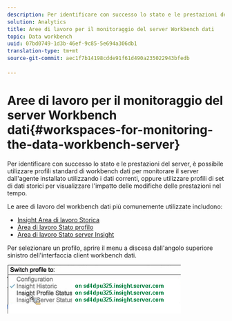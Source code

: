 ```yaml
---
description: Per identificare con successo lo stato e le prestazioni del server, è possibile utilizzare profili standard di workbench dati per monitorare il server dall'agente installato utilizzando i dati correnti, oppure utilizzare profili di set di dati storici per visualizzare l'impatto delle modifiche delle prestazioni nel tempo.
solution: Analytics
title: Aree di lavoro per il monitoraggio del server Workbench dati
topic: Data workbench
uuid: 07bd0749-1d3b-46ef-9c85-5e694a306db1
translation-type: tm+mt
source-git-commit: aec1f7b14198cdde91f61d490a235022943bfedb

---
```



# Aree di lavoro per il monitoraggio del server Workbench dati{#workspaces-for-monitoring-the-data-workbench-server}

Per identificare con successo lo stato e le prestazioni del server, è possibile utilizzare profili standard di workbench dati per monitorare il server dall&#39;agente installato utilizzando i dati correnti, oppure utilizzare profili di set di dati storici per visualizzare l&#39;impatto delle modifiche delle prestazioni nel tempo.

Le aree di lavoro del workbench dati più comunemente utilizzate includono:

* [Insight Area di lavoro Storica](../../../home/monitoring-installation/monitoring-profiles/monitoring-historical-using.md#concept-4a4661f3728540e699b92dac80c44015)
* [Area di lavoro Stato profilo](../../../home/monitoring-installation/monitoring-profiles/monitoring-profile-using.md#concept-b4f472ece1094abc9192d89fdce5e104)
* [Area di lavoro Stato server Insight](../../../home/monitoring-installation/monitoring-profiles/monitoring-server-using.md#concept-b4f472ece1094abc9192d89fdce5e104)

Per selezionare un profilo, aprire il menu a discesa dall&#39;angolo superiore sinistro dell&#39;interfaccia client workbench dati.

![](assets/profile_switch.png)


